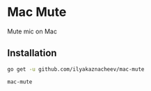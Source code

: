 # Mac Mute

Mute mic on Mac

## Installation

```bash
go get -u github.com/ilyakaznacheev/mac-mute

mac-mute
```
